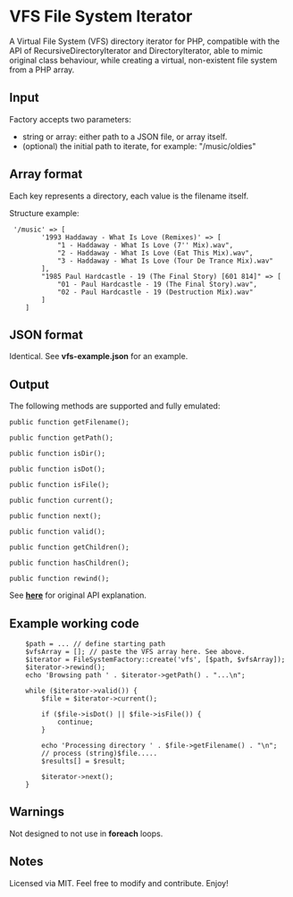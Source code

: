 VFS File System Iterator
========================

A Virtual File System (VFS) directory iterator for PHP, compatible with the API of RecursiveDirectoryIterator and DirectoryIterator, able to mimic original class behaviour, while creating a virtual, non-existent file system from a PHP array.

Input
-----
Factory accepts two parameters:
* string or array: either path to a JSON file, or array itself.
* (optional) the initial path to iterate, for example: "/music/oldies"

Array format
------------
Each key represents a directory, each value is the filename itself.

Structure example:

     '/music' => [
            '1993 Haddaway - What Is Love (Remixes)' => [
                "1 - Haddaway - What Is Love (7'' Mix).wav",
                "2 - Haddaway - What Is Love (Eat This Mix).wav",
                "3 - Haddaway - What Is Love (Tour De Trance Mix).wav"
            ],
            "1985 Paul Hardcastle - 19 (The Final Story) [601 814]" => [
                "01 - Paul Hardcastle - 19 (The Final Story).wav",
                "02 - Paul Hardcastle - 19 (Destruction Mix).wav"
            ]
        ]

JSON format
-----------
Identical. See **vfs-example.json** for an example.

Output
------

The following methods are supported and fully emulated:

    public function getFilename();

    public function getPath();

    public function isDir();

    public function isDot();

    public function isFile();

    public function current();

    public function next();

    public function valid();

    public function getChildren();

    public function hasChildren();

    public function rewind();

See [**here**][1] for original API explanation.

Example working code
--------------------

        $path = ... // define starting path
        $vfsArray = []; // paste the VFS array here. See above.
        $iterator = FileSystemFactory::create('vfs', [$path, $vfsArray]);
        $iterator->rewind();
        echo 'Browsing path ' . $iterator->getPath() . "...\n";

        while ($iterator->valid()) {
            $file = $iterator->current();

            if ($file->isDot() || $file->isFile()) {
                continue;
            }

            echo 'Processing directory ' . $file->getFilename() . "\n";
            // process (string)$file.....
            $results[] = $result;

            $iterator->next();
        }

Warnings
--------

Not designed to not use in **foreach** loops.

Notes
-----

Licensed via MIT. Feel free to modify and contribute. Enjoy!

[1]: http://php.net/manual/en/class.recursivedirectoryiterator.php
